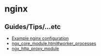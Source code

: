 # nginx

## Guides/Tips/...etc

* [Example nginx configuration](https://nginx.org/en/docs/example.html)
* [ngx_core_module.html#worker_processes](https://nginx.org/en/docs/ngx_core_module.html#worker_processes)
* [ngx_http_proxy_module](https://nginx.org/en/docs/http/ngx_http_proxy_module.html)